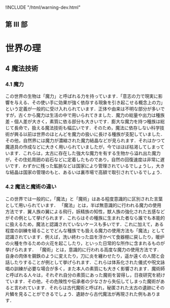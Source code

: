 !INCLUDE "/html/warning-dev.html"
## 第 III 部
# 世界の理
## 4 魔法技術
### 4.1 魔力
この世界の生物は「魔力」と呼ばれる力を持っています．「意志の力で現実に影響を与える、その使い手に効果が強く依存する現象を引き起こせる概念上の力」という定義が一般的に受け入れられています．正体や由来は不明な部分が多いですが，古くから魔力は生活の中で用いられてきました．魔力の総量や出力は種族差・個人差が大きく，素質に依る部分も大きいです．膨大な魔力を持つ種族は総じて長命で，扱える魔法技術も幅広いです．そのため，魔法に依存しない科学技術が興る以前は世界のほとんどを魔力の扱いに長ける種族が支配していました．
その他，自然界には魔力が濃縮された魔力結晶などが見られます．それはかつて魔道具の作成などに大きく用いられていましたが，今ではほぼ枯渇してしまっています．これらは，太古に存在した強大な魔力を有する生物から溢れ出た魔力が，その住処周囲の岩石などに定着したものであり，自然の回復速度は非常に遅いです．わずかに残った鉱脈などは国家により管理されているでしょうし，大きな結晶は国家の管理のもと、あるいは裏市場で高額で取引されているでしょう．

### 4.2 魔法と魔術の違い
この世界では一般的に，「魔法」と「魔術」はある程度意識的に区別された言葉として用いられています．
「魔法」とは，半ば無意識的に行われる魔力の使用方法です．翼人族の翼による飛行，妖精族の知性，獣人族の強化された五感などがその例として挙げられます．これらはその種族に生まれた者なら誰でも本能的に扱えるため，魔法と認識されていないケースも多いです．これに加えて，ある程度の訓練を経ることでどんな種族でも扱える魔力の使用方法も「魔法」として認識されています．例えば，洗い終わった皿を浮かべて食器棚に戻したり，暖炉の火種を作るための火花を起こしたり，といった日常的な所作に含まれるものが挙げられます．
「魔術」とは，意識的に行われる高度な魔力の使用方法です．自身の肉体を鋼鉄のように変えたり，刀に炎を纏わせたり，遥か遠くの人間と会話したりすることが例として挙げられます．これらは体系化された儀式や呪文詠唱の訓練が必要な場合が多く，また本人の素質にも大きく影響されます．魔術師と呼ばれる人々は，それぞれ自分の素質にあった魔術を習得し，日夜研究を続けています．その他，その危険性や伝承者の少なさから失伝してしまった魔術があると言われています．それらは古代魔術と呼ばれ，秘匿された太古の遺跡にその片鱗を見ることができるでしょう．遺跡から古代魔法が再現された例もあります．
